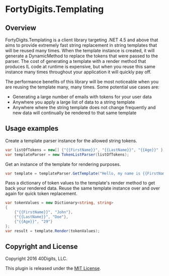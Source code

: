 # FortyDigits.Templating

## Overview

FortyDigits.Templating is a client library targeting .NET 4.5 and above that aims to provide extremely fast string replacement 
in string templates that will be reused many times. When the template instance is created, it will generate a DynamicMethod to 
replace the tokens that were passed to the parser. The cost of generating a template with a render method that produces IL code 
at runtime is expensive, but when you reuse this same instance many times throughout your application it will quickly pay off.

The performance benefits of this library will be most noticeable when you are reusing the template many, many times. Some 
potential use cases are:

- Generating a large number of emails with tokens for your user data
- Anywhere you apply a large list of data to a string template
- Anywhere where the string template does not change frequently and new data will continually be rendered to that same template

## Usage examples

Create a template parser instance for the allowed string tokens.

```c#
var listOfTokens = new[] {"{{FirstName}}", "{{LastName}}", "{{Age}}" };
var templateParser = new TokenListParser(listOfTokens);
```

Get an instance of the template for rendering purposes.

```c#
var template = templateParser.GetTemplate("Hello, my name is {{FirstName}} {{LastName}} and I am {{Age}} years old.");
```

Pass a dictionary of token values to the template's render method to get back your rendered data. 
Reuse the same template instance over and over again for quick token replacement.

```c#
var tokenValues = new Dictionary<string, string>
{
    {"{{FirstName}}", "John"},
    {"{{LastName}}", "Doe"},
    {"{{Age}}", "29"}
};
var result = template.Render(tokenValues);
```

## Copyright and License

Copyright 2016 40Digits, LLC.

This plugin is released under the [MIT License](http://www.opensource.org/licenses/MIT).
